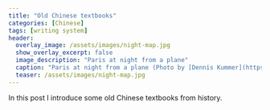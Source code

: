 ```yaml
---
title: "Old Chinese textbooks"
categories: [Chinese]
tags: [writing system]
header:
  overlay_image: /assets/images/night-map.jpg
  show_overlay_excerpt: false
  image_description: "Paris at night from a plane"
  caption: "Paris at night from a plane (Photo by [Dennis Kummer](https://unsplash.com/@dekubaum?utm_source=unsplash&utm_medium=referral&utm_content=creditCopyText) on [Unsplash](https://unsplash.com/s/photos/map?utm_source=unsplash&utm_medium=referral&utm_content=creditCopyText))"
  teaser: /assets/images/night-map.jpg
---
```


In this post I introduce some old Chinese textbooks from history.
